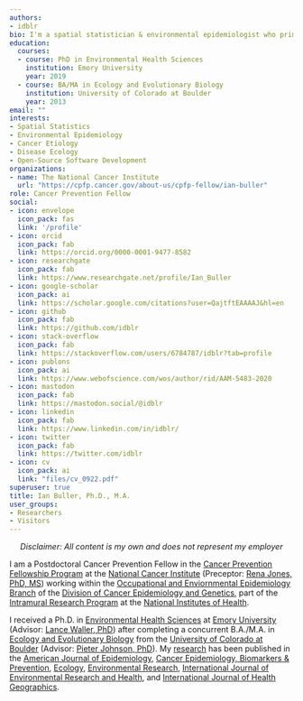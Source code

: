 ```yaml
---
authors:
- idblr
bio: I'm a spatial statistician & environmental epidemiologist who primarily codes in [R](https://cran.r-project.org/) *All content is my own and does not represent my employer • he/him/his*
education:
  courses:
  - course: PhD in Environmental Health Sciences
    institution: Emory University
    year: 2019
  - course: BA/MA in Ecology and Evolutionary Biology
    institution: University of Colorado at Boulder
    year: 2013
email: ""
interests:
- Spatial Statistics
- Environmental Epidemiology
- Cancer Etiology
- Disease Ecology
- Open-Source Software Development
organizations:
- name: The National Cancer Institute
  url: "https://cpfp.cancer.gov/about-us/cpfp-fellow/ian-buller"
role: Cancer Prevention Fellow
social:
- icon: envelope
  icon_pack: fas
  link: '/profile'
- icon: orcid
  icon_pack: fab
  link: https://orcid.org/0000-0001-9477-8582
- icon: researchgate
  icon_pack: fab
  link: https://www.researchgate.net/profile/Ian_Buller
- icon: google-scholar
  icon_pack: ai
  link: https://scholar.google.com/citations?user=QajtftEAAAAJ&hl=en
- icon: github
  icon_pack: fab
  link: https://github.com/idblr
- icon: stack-overflow
  icon_pack: fab
  link: https://stackoverflow.com/users/6784787/idblr?tab=profile
- icon: publons
  icon_pack: ai
  link: https://www.webofscience.com/wos/author/rid/AAM-5483-2020
- icon: mastodon
  icon_pack: fab
  link: https://mastodon.social/@idblr
- icon: linkedin
  icon_pack: fab
  link: https://www.linkedin.com/in/idblr/  
- icon: twitter
  icon_pack: fab
  link: https://twitter.com/idblr
- icon: cv
  icon_pack: ai
  link: "files/cv_0922.pdf"
superuser: true
title: Ian Buller, Ph.D., M.A.
user_groups:
- Researchers
- Visitors
---
```


<center>

 *Disclaimer: All content is my own and does not represent my employer*
 
 </center>

I am a Postdoctoral Cancer Prevention Fellow in the [Cancer Prevention Fellowship Program](https://cpfp.cancer.gov/) at the [National Cancer Institute](https://www.cancer.gov/) (Preceptor: [Rena Jones, PhD, MS](https://orcid.org/0000-0003-1294-1679)) working within the [Occupational and Enviornmental Epidemiology Branch](https://dceg.cancer.gov/about/organization/programs-ebp/oeeb) of the [Division of Cancer Epidemiology and Genetics](https://dceg.cancer.gov/), part of the [Intramural Research Program](https://irp.nih.gov/) at the [National Institutes of Health](https://www.nih.gov/).

I received a Ph.D. in [Environmental Health Sciences](https://www.sph.emory.edu/departments/eh/degree-programs/phd/index.html) at [Emory University](http://www.emory.edu) (Advisor: [Lance Waller, PhD](https://orcid.org/0000-0001-5002-8886)) after completing a concurrent B.A./M.A. in [Ecology and Evolutionary Biology](https://www.colorado.edu/ebio/) from the [University of Colorado at Boulder](https://www.colorado.edu/) (Advisor: [Pieter Johnson, PhD](https://orcid.org/0000-0003-1294-1679)). My [research](https://www.ncbi.nlm.nih.gov/myncbi/ian.buller.1/bibliography/public/) has been published in the [American Journal of Epidemiology](https://academic.oup.com/aje), [Cancer Epidemiology, Biomarkers & Prevention](https://cebp.aacrjournals.org/), [Ecology](https://esajournals.onlinelibrary.wiley.com/journal/19399170), [Environmental Research](https://www.journals.elsevier.com/environmental-research), [International Journal of Environmental Research and Health](https://www.mdpi.com/journal/ijerph), and [International Journal of Health Geographics](https://ij-healthgeographics.biomedcentral.com/).

<a rel="me" style="display: none;" href="https://mastodon.social/@idblr">Mastodon Verification</a>
